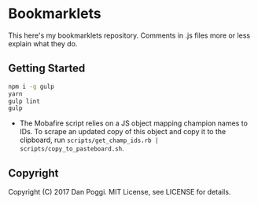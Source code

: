 # Bookmarklets

This here's my bookmarklets repository. Comments in .js files more or less
explain what they do.

## Getting Started

```sh
npm i -g gulp
yarn
gulp lint
gulp
```

* The Mobafire script relies on a JS object mapping champion names to IDs.
  To scrape an updated copy of this object and copy it to the clipboard,
  run `scripts/get_champ_ids.rb | scripts/copy_to_pasteboard.sh`.

## Copyright

Copyright (C) 2017 Dan Poggi. MIT License, see LICENSE for details.
